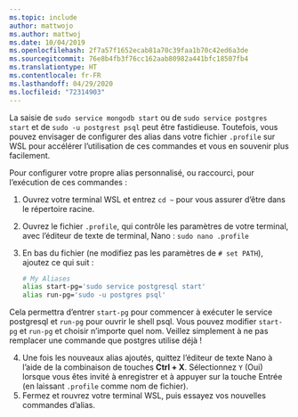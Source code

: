 ```yaml
---
ms.topic: include
author: mattwojo
ms.author: mattwoj
ms.date: 10/04/2019
ms.openlocfilehash: 2f7a57f1652ecab81a70c39faa1b70c42ed6a3de
ms.sourcegitcommit: 76e8b4fb3f76cc162aab80982a441bfc18507fb4
ms.translationtype: HT
ms.contentlocale: fr-FR
ms.lasthandoff: 04/29/2020
ms.locfileid: "72314903"
---
```

La saisie de `sudo service mongodb start` ou de `sudo service postgres start` et de `sudo -u postgrest psql` peut être fastidieuse.  Toutefois, vous pouvez envisager de configurer des alias dans votre fichier `.profile` sur WSL pour accélérer l’utilisation de ces commandes et vous en souvenir plus facilement. 

Pour configurer votre propre alias personnalisé, ou raccourci, pour l’exécution de ces commandes :

1. Ouvrez votre terminal WSL et entrez `cd ~` pour vous assurer d’être dans le répertoire racine.
2. Ouvrez le fichier `.profile`, qui contrôle les paramètres de votre terminal, avec l’éditeur de texte de terminal, Nano : `sudo nano .profile`
3. En bas du fichier (ne modifiez pas les paramètres de `# set PATH`), ajoutez ce qui suit :

    ```bash
    # My Aliases
    alias start-pg='sudo service postgresql start'
    alias run-pg='sudo -u postgres psql'
    ```

Cela permettra d’entrer `start-pg` pour commencer à exécuter le service postgresql et `run-pg` pour ouvrir le shell psql. Vous pouvez modifier `start-pg` et `run-pg` et choisir n’importe quel nom. Veillez simplement à ne pas remplacer une commande que postgres utilise déjà !

4. Une fois les nouveaux alias ajoutés, quittez l’éditeur de texte Nano à l’aide de la combinaison de touches **Ctrl + X**. Sélectionnez `Y` (Oui) lorsque vous êtes invité à enregistrer et à appuyer sur la touche Entrée (en laissant `.profile` comme nom de fichier).
5. Fermez et rouvrez votre terminal WSL, puis essayez vos nouvelles commandes d’alias.
